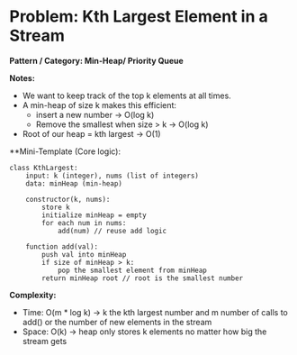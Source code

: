# Problem: Kth Largest Element in a Stream

**Pattern / Category: Min-Heap/ Priority Queue**

**Notes:**
- We want to keep track of the top k elements at all times.
- A min-heap of size k makes this efficient:
    - insert a new number -> O(log k)
    - Remove the smallest when size > k -> O(log k)
- Root of our heap = kth largest -> O(1)

**Mini-Template (Core logic):
```
class KthLargest:
    input: k (integer), nums (list of integers)
    data: minHeap (min-heap)
    
    constructor(k, nums):
        store k
        initialize minHeap = empty
        for each num in nums:
            add(num) // reuse add logic

    function add(val):
        push val into minHeap
        if size of minHeap > k:
            pop the smallest element from minHeap
        return minHeap root // root is the smallest number
```

**Complexity:**
 - Time: O(m * log k) -> k the kth largest number and m number of calls to add() or the number of new elements in the stream
 - Space: O(k) -> heap only stores k elements no matter how big the stream gets